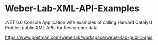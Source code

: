 # Weber-Lab-XML-API-Examples
.NET 6.0 Console Application with examples of calling Harvard Catalyst Profiles public XML APIs for Researcher data.

https://www.postman.com/weberlab/workspace/weber-lab-public-apis